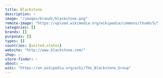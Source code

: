 ```yaml
---
title: Blackstone
description: ~
image: "/images/brands/blackstone.png"
remote-image: "https://upload.wikimedia.org/wikipedia/commons/thumb/5/5b/The_Blackstone_Group_logo_%282%29.svg/280px-The_Blackstone_Group_logo_%282%29.svg.png"
categories: []
brands: []
purposes: []
types: []
countries: [united-states]
website: "http://www.blackstone.com/"
shop: ~
store-finder: ~
about: ~
wiki: "https://en.wikipedia.org/wiki/The_Blackstone_Group"
---
```

